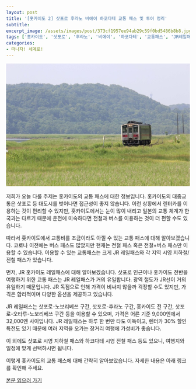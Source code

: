 ```yaml
---
layout: post
title: '[홋카이도 2] 삿포로 후라노 비에이 하코다테 교통 패스 및 투어 정리'
subtitle: 
excerpt_image: /assets/images/post/373cf1957ee94ab29c59f0bd5486b8b8.jpg
tags: ['홋카이도', '삿포로', '후라노', '비에이', '하코다테', '교통패스', 'JR레일패스', '투어', '패키지', '여행']
categories: 
- 떠나자! 세계로!
---
```


![메인 이미지](/assets/images/post/373cf1957ee94ab29c59f0bd5486b8b8.jpg)

저희가 오늘 다룰 주제는 홋카이도의 교통 패스에 대한 정보입니다. 홋카이도의 대중교통은 삿포로 등 대도시를 벗어나면 접근성이 좋지 않습니다. 이런 상황에서 렌터카를 이용하는 것이 편리할 수 있지만, 홋카이도에서는 눈이 많이 내리고 일본의 교통 체계가 한국과는 다르기 때문에 운전에 미숙하다면 전철과 버스를 이용하는 것이 더 편할 수도 있습니다. 

따라서 홋카이도에서 교통비를 조금이라도 아낄 수 있는 교통 패스에 대해 알아보겠습니다. 코로나 이전에는 버스 패스도 많았지만 현재는 전철 패스 혹은 전철+버스 패스만 이용할 수 있습니다. 이용할 수 있는 교통패스는 크게 JR 레일패스와 각 지역 시영 지하철/전철 패스가 있습니다. 

먼저, JR 홋카이도 레일패스에 대해 알아보겠습니다. 삿포로 인근이나 홋카이도 전반을 여행하기 위한 교통 패스는 JR 레일패스가 거의 유일합니다. 광역 철도가 JR선이 거의 유일하기 때문입니다. JR 독점으로 인해 가격이 비싸지 않을까 걱정할 수도 있지만, 가격은 합리적이며 다양한 옵션을 제공하고 있습니다. 

JR 레일패스는 삿포로-노보리베쓰 구간, 삿포로-후라노 구간, 홋카이도 전 구간, 삿포로-오타루-노보리베쓰 구간 등을 이용할 수 있으며, 가격은 어른 기준 9,000엔에서 32,000엔 사이입니다. JR 레일패스는 하루 한 번만 타도 이득이고, 렌터카 30% 할인 특전도 있기 때문에 여러 지역을 오가는 장거리 여행에 가성비가 좋습니다.

이 외에도 삿포로 시영 지하철 패스와 하코다테 시영 전철 패스 등도 있으니, 여행지와 일정에 맞게 선택하시면 됩니다. 

이렇게 홋카이도의 교통 패스에 대해 간략히 알아보았습니다. 자세한 내용은 아래 링크를 확인해 주세요.

[본문 읽으러 가기](https://m.blog.naver.com/ham_eaten_jellybear/223296312291)
